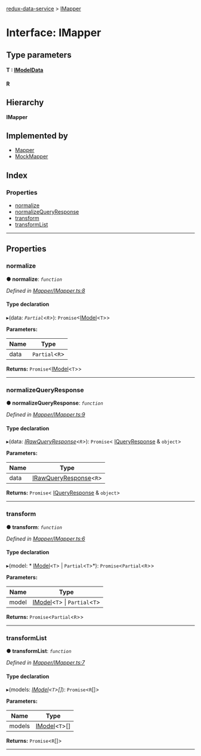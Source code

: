 [redux-data-service](../README.md) > [IMapper](../interfaces/imapper.md)

# Interface: IMapper

## Type parameters
#### T :  [IModelData](imodeldata.md)
#### R 
## Hierarchy

**IMapper**

## Implemented by

* [Mapper](../classes/mapper.md)
* [MockMapper](../classes/mockmapper.md)

## Index

### Properties

* [normalize](imapper.md#normalize)
* [normalizeQueryResponse](imapper.md#normalizequeryresponse)
* [transform](imapper.md#transform)
* [transformList](imapper.md#transformlist)

---

## Properties

<a id="normalize"></a>

###  normalize

**● normalize**: *`function`*

*Defined in [Mapper/IMapper.ts:8](https://github.com/Rediker-Software/redux-data-service/blob/334b326/src/Mapper/IMapper.ts#L8)*

#### Type declaration
▸(data: *`Partial`<`R`>*): `Promise`<[IModel](imodel.md)<`T`>>

**Parameters:**

| Name | Type |
| ------ | ------ |
| data | `Partial`<`R`> |

**Returns:** `Promise`<[IModel](imodel.md)<`T`>>

___
<a id="normalizequeryresponse"></a>

###  normalizeQueryResponse

**● normalizeQueryResponse**: *`function`*

*Defined in [Mapper/IMapper.ts:9](https://github.com/Rediker-Software/redux-data-service/blob/334b326/src/Mapper/IMapper.ts#L9)*

#### Type declaration
▸(data: *[IRawQueryResponse](irawqueryresponse.md)<`R`>*): `Promise`< [IQueryResponse](iqueryresponse.md) & `object`>

**Parameters:**

| Name | Type |
| ------ | ------ |
| data | [IRawQueryResponse](irawqueryresponse.md)<`R`> |

**Returns:** `Promise`< [IQueryResponse](iqueryresponse.md) & `object`>

___
<a id="transform"></a>

###  transform

**● transform**: *`function`*

*Defined in [Mapper/IMapper.ts:6](https://github.com/Rediker-Software/redux-data-service/blob/334b326/src/Mapper/IMapper.ts#L6)*

#### Type declaration
▸(model: * [IModel](imodel.md)<`T`> &#124; `Partial`<`T`>*): `Promise`<`Partial`<`R`>>

**Parameters:**

| Name | Type |
| ------ | ------ |
| model |  [IModel](imodel.md)<`T`> &#124; `Partial`<`T`>|

**Returns:** `Promise`<`Partial`<`R`>>

___
<a id="transformlist"></a>

###  transformList

**● transformList**: *`function`*

*Defined in [Mapper/IMapper.ts:7](https://github.com/Rediker-Software/redux-data-service/blob/334b326/src/Mapper/IMapper.ts#L7)*

#### Type declaration
▸(models: *[IModel](imodel.md)<`T`>[]*): `Promise`<`R`[]>

**Parameters:**

| Name | Type |
| ------ | ------ |
| models | [IModel](imodel.md)<`T`>[] |

**Returns:** `Promise`<`R`[]>

___


